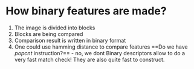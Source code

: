 # How binary features are made?
1. The image is divided into blocks
2. Blocks are being compared
3. Comparison result is written in binary format
4. One could use hamming distance to compare features
	 ==Do we have _popcnt_ instruction?== - no, we dont
Binary descriptors allow to do a very fast match check!
They are also quite fast to construct.